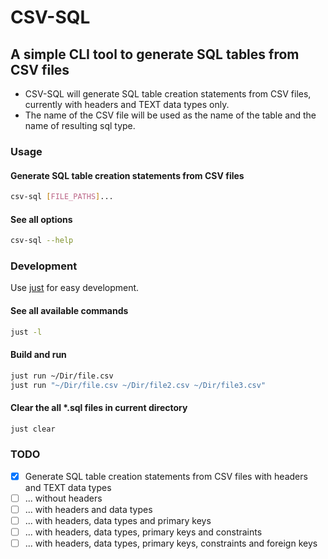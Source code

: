 # CSV-SQL
## A simple CLI tool to generate SQL tables from CSV files

- CSV-SQL will generate SQL table creation statements from CSV files, currently with headers and TEXT data types only.
- The name of the CSV file will be used as the name of the table and the name of resulting sql type.

### Usage
#### Generate SQL table creation statements from CSV files
```bash
csv-sql [FILE_PATHS]...
```
#### See all options
```bash
csv-sql --help
```

### Development
Use [just](https://github.com/casey/just) for easy development.
#### See all available commands
```bash
just -l
``` 
#### Build and run
```bash
just run ~/Dir/file.csv
just run "~/Dir/file.csv ~/Dir/file2.csv ~/Dir/file3.csv"
```
#### Clear the all *.sql files in current directory
```bash
just clear
```

### TODO
- [x] Generate SQL table creation statements from CSV files with headers and TEXT data types
- [ ] ... without headers
- [ ] ... with headers and data types
- [ ] ... with headers, data types and primary keys
- [ ] ... with headers, data types, primary keys and constraints
- [ ] ... with headers, data types, primary keys, constraints and foreign keys
